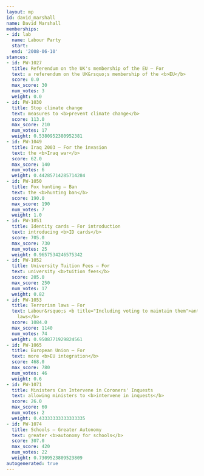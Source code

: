 ```yaml
---
layout: mp
id: david_marshall
name: David Marshall
memberships:
- id: lab
  name: Labour Party
  start: 
  end: '2008-06-10'
stances:
- id: PW-1027
  title: Referendum on the UK's membership of the EU — For
  text: a referendum on the UK&rsquo;s membership of the <b>EU</b>
  score: 0.0
  max_score: 30
  num_votes: 3
  weight: 0.0
- id: PW-1030
  title: Stop climate change
  text: measures to <b>prevent climate change</b>
  score: 113.0
  max_score: 210
  num_votes: 17
  weight: 0.5380952380952381
- id: PW-1049
  title: Iraq 2003 — For the invasion
  text: the <b>Iraq war</b>
  score: 62.0
  max_score: 140
  num_votes: 6
  weight: 0.44285714285714284
- id: PW-1050
  title: Fox hunting — Ban
  text: the <b>hunting ban</b>
  score: 190.0
  max_score: 190
  num_votes: 7
  weight: 1.0
- id: PW-1051
  title: Identity cards — For introduction
  text: introducing <b>ID cards</b>
  score: 705.0
  max_score: 730
  num_votes: 25
  weight: 0.9657534246575342
- id: PW-1052
  title: University Tuition Fees — For
  text: university <b>tuition fees</b>
  score: 205.0
  max_score: 250
  num_votes: 17
  weight: 0.82
- id: PW-1053
  title: Terrorism laws — For
  text: Labour&rsquo;s <b title="Including voting to maintain them">anti-terrorism
    laws</b>
  score: 1084.0
  max_score: 1140
  num_votes: 74
  weight: 0.9508771929824561
- id: PW-1065
  title: European Union — For
  text: more <b>EU integration</b>
  score: 468.0
  max_score: 780
  num_votes: 46
  weight: 0.6
- id: PW-1071
  title: Ministers Can Intervene in Coroners' Inquests
  text: allowing ministers to <b>intervene in inquests</b>
  score: 26.0
  max_score: 60
  num_votes: 2
  weight: 0.43333333333333335
- id: PW-1074
  title: Schools — Greater Autonomy
  text: greater <b>autonomy for schools</b>
  score: 307.0
  max_score: 420
  num_votes: 22
  weight: 0.7309523809523809
autogenerated: true
---
```

